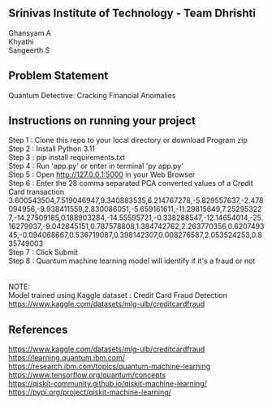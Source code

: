 ## Srinivas Institute of Technology - Team Dhrishti
Ghansyam A <br>
Khyathi <br>
Sangeerth S
## Problem Statement
Quantum Detective: Cracking Financial Anomalies

## Instructions on running your project
Step 1 : Clone this repo to your local directory or download Program zip<br>
Step 2 : Install Python 3.11 <br>
Step 3 : pip install requirements.txt <br>
Step 4 : Run 'app.py' or enter in terminal 'py app.py'<br>
Step 5 : Open http://127.0.0.1:5000 in your Web Browser<br>
Step 6 : Enter the 28 comma separated PCA converted values of a Credit Card transaction<br>
3.600543504,7.519046947,9.340883535,6.214767278,-5.829557637,-2.478094956,-9.938411559,2.830086051,-5.659161611,-11.29815649,7.252953227,-14.27509185,0.188903284,-14.55595721,-0.338288547,-12.14654014,-25.16279937,-9.042845151,0.787578808,1.384742762,2.263770356,0.620749345,-0.094068667,0.536719087,0.398142307,0.008276587,2.053524253,0.835749003<br>
Step 7 : Click Submit<br>
Step 8 : Quantum machine learning model will identify if it's a fraud or not<br>
<br><br>
NOTE:<br>
Model trained using Kaggle dataset : Credit Card Fraud Detection<br>
https://www.kaggle.com/datasets/mlg-ulb/creditcardfraud
<br>
## References
https://www.kaggle.com/datasets/mlg-ulb/creditcardfraud<br>
https://learning.quantum.ibm.com/<br>
https://research.ibm.com/topics/quantum-machine-learning<br>
https://www.tensorflow.org/quantum/concepts<br>
https://qiskit-community.github.io/qiskit-machine-learning/<br>
https://pypi.org/project/qiskit-machine-learning/
